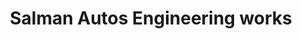---
title: "Salman Autos Engineering works"
url: /karachi/salman-autos-engineering-works/
shop: shop
---